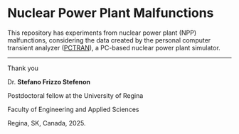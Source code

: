 # Nuclear Power Plant Malfunctions

This repository has experiments from nuclear power plant (NPP) malfunctions, considering the data created by the personal computer transient analyzer ([PCTRAN](http://www.microsimtech.com/pctran)), a PC-based nuclear power plant simulator.

---

Thank you

Dr. **Stefano Frizzo Stefenon**

Postdoctoral fellow at the University of Regina

Faculty of Engineering and Applied Sciences

Regina, SK, Canada, 2025.
